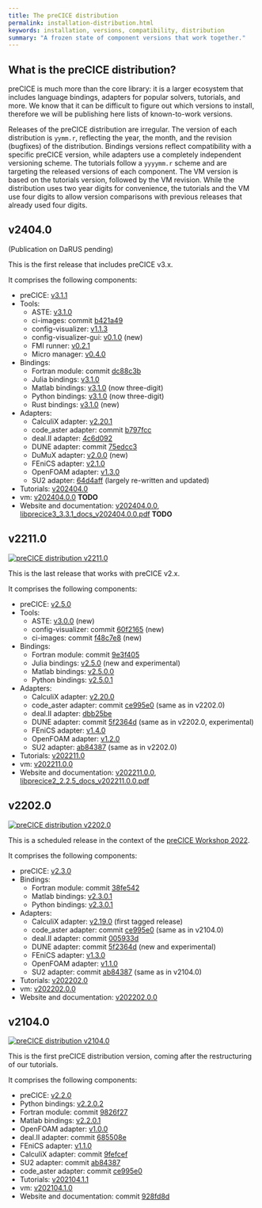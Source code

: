 ```yaml
---
title: The preCICE distribution
permalink: installation-distribution.html
keywords: installation, versions, compatibility, distribution
summary: "A frozen state of component versions that work together."
---
```


## What is the preCICE distribution?

preCICE is much more than the core library: it is a larger ecosystem that includes
language bindings, adapters for popular solvers, tutorials, and more. We know that it
can be difficult to figure out which versions to install, therefore we will be
publishing here lists of known-to-work versions.

Releases of the preCICE distribution are irregular. The version of each distribution is `yymm.r`, reflecting the year, the month, and the revision (bugfixes) of the distribution. Bindings versions reflect compatibility with a specific preCICE version, while adapters use a completely independent versioning scheme. The tutorials follow a `yyyymm.r` scheme and are targeting the released versions of each component. The VM version is based on the tutorials version, followed by the VM revision. While the distribution uses two year digits for convenience, the tutorials and the VM use four digits to allow version comparisons with previous releases that already used four digits.

## v2404.0

(Publication on DaRUS pending)

This is the first release that includes preCICE v3.x.

It comprises the following components:

- preCICE: [v3.1.1](https://github.com/precice/precice/releases/tag/v3.1.1)
- Tools:
  - ASTE: [v3.1.0](https://github.com/precice/aste/releases/tag/v3.1.0)
  - ci-images: commit [b421a49](https://github.com/precice/ci-images/tree/b421a49a1ae94cbe02d3d1b79e38febddf5b7499)
  - config-visualizer: [v1.1.3](https://github.com/precice/config-visualizer/releases/tag/v1.1.3)
  - config-visualizer-gui: [v0.1.0](https://github.com/precice/config-visualizer-gui/releases/tag/v0.1.0) (new)
  - FMI runner: [v0.2.1](https://github.com/precice/fmi-runner/releases/tag/v0.2.1)
  - Micro manager: [v0.4.0](https://github.com/precice/micro-manager/releases/tag/v0.4.0)
- Bindings:
  - Fortran module: commit [dc88c3b](https://github.com/precice/fortran-module/tree/dc88c3bc27feb26d518d73af884ebad15a7e7047)
  - Julia bindings: [v3.1.0](https://github.com/precice/PreCICE.jl/releases/tag/v3.1.0)
  - Matlab bindings: [v3.1.0](https://github.com/precice/matlab-bindings/releases/tag/v3.1.0) (now three-digit)
  - Python bindings: [v3.1.0](https://github.com/precice/python-bindings/releases/tag/v3.1.0) (now three-digit)
  - Rust bindings: [v3.1.0](https://github.com/precice/rust-bindings/releases/tag/v3.1.0) (new)
- Adapters:
  - CalculiX adapter: [v2.20.1](https://github.com/precice/calculix-adapter/releases/tag/v2.20.1)
  - code_aster adapter: commit [b797fcc](https://github.com/precice/code_aster-adapter/tree/b797fccae996870ee9157b39e45f03d218f98452)
  - deal.II adapter: [4c6d092](https://github.com/precice/dealii-adapter/tree/4c6d092c60c750478b08cfac25da1ff174c2d6f5)
  - DUNE adapter: commit [75edcc3](https://github.com/precice/dune-adapter/tree/75edcc303510237505ed52eeab63bb746cbd3b44)
  - DuMuX adapter: [v2.0.0](https://github.com/precice/dumux-adapter/releases/tag/v2.0.0) (new)
  - FEniCS adapter: [v2.1.0](https://github.com/precice/fenics-adapter/releases/tag/v2.1.0)
  - OpenFOAM adapter: [v1.3.0](https://github.com/precice/openfoam-adapter/releases/tag/v1.3.0)
  - SU2 adapter: [64d4aff](https://github.com/precice/su2-adapter/tree/64d4aff0e9df6a8e0b5741cb1977bb14b231b9ec) (largely re-written and updated)
- Tutorials: [v202404.0](https://github.com/precice/tutorials/releases/tag/v202404.0)
- vm: [v202404.0.0](https://github.com/precice/vm/releases/tag/v202404.0.0) **TODO**
- Website and documentation: [v202404.0.0](https://github.com/precice/precice.github.io/releases/tag/v202404.0.0), [libprecice3_3.3.1_docs_v202404.0.0.pdf](https://github.com/precice/precice.github.io/releases/download/v202404.0.0/libprecice3_3.3.1_docs_v202404.0.0.pdf) **TODO**

## v2211.0

[![preCICE distribution v2211.0](https://img.shields.io/badge/doi-10.18419%2Fdarus--3576-d45815.svg)](https://doi.org/10.18419/darus-3576)

This is the last release that works with preCICE v2.x.

It comprises the following components:

- preCICE: [v2.5.0](https://github.com/precice/precice/releases/tag/v2.5.0)
- Tools:
  - ASTE: [v3.0.0](https://github.com/precice/aste/releases/tag/v3.0.0) (new)
  - config-visualizer: commit [60f2165](https://github.com/precice/config-visualizer/tree/60f2165f25352c8261f370dc4ceb64a8b422d4ec) (new)
  - ci-images: commit [f48c7e8](https://github.com/precice/ci-images/tree/f48c7e87fa1a8093e0f046c04d890bdf5dc3b77d) (new)
- Bindings:
  - Fortran module: commit [9e3f405](https://github.com/precice/fortran-module/tree/9e3f40569a4ac0538aea7abb8e0f453141c700cd)
  - Julia bindings: [v2.5.0](https://github.com/precice/PreCICE.jl/releases/tag/v2.5.0) (new and experimental)
  - Matlab bindings: [v2.5.0.0](https://github.com/precice/matlab-bindings/releases/tag/v2.5.0.0)
  - Python bindings: [v2.5.0.1](https://github.com/precice/python-bindings/releases/tag/v2.5.0.1)
- Adapters:
  - CalculiX adapter: [v2.20.0](https://github.com/precice/calculix-adapter/releases/tag/v2.20.0)
  - code_aster adapter: commit [ce995e0](https://github.com/precice/code_aster-adapter/tree/ce995e0c41b26fe891ce04fd47fd52cbeff854e9) (same as in v2202.0)
  - deal.II adapter: [dbb25be](https://github.com/precice/dealii-adapter/tree/dbb25bea51531b7e4e0c9b5e4def3a7fadf8367c)
  - DUNE adapter: commit [5f2364d](https://github.com/precice/dune-adapter/tree/5f2364d57b517698914cb1d5f9979efe692d9254) (same as in v2202.0, experimental)
  - FEniCS adapter: [v1.4.0](https://github.com/precice/fenics-adapter/releases/tag/v1.4.0)
  - OpenFOAM adapter: [v1.2.0](https://github.com/precice/openfoam-adapter/releases/tag/v1.2.0)
  - SU2 adapter: [ab84387](https://github.com/precice/su2-adapter/tree/ab843878c1d43302a4f0c66e25dcb364b7787478) (same as in v2202.0)
- Tutorials: [v202211.0](https://github.com/precice/tutorials/releases/tag/v202211.0)
- vm: [v202211.0.0](https://github.com/precice/vm/releases/tag/v202211.0.0)
- Website and documentation: [v202211.0.0](https://github.com/precice/precice.github.io/releases/tag/v202211.0.0), [libprecice2_2.2.5_docs_v202211.0.0.pdf](https://github.com/precice/precice.github.io/releases/download/v202211.0.0/libprecice2_2.2.5_docs_v202211.0.0.pdf)

## v2202.0

[![preCICE distribution v2202.0](https://img.shields.io/badge/doi-10.18419%2Fdarus--2613-d45815.svg)](https://doi.org/10.18419/darus-2613)

This is a scheduled release in the context of the [preCICE Workshop 2022](precice-workshop-2022.html).

It comprises the following components:

- preCICE: [v2.3.0](https://github.com/precice/precice/releases/tag/v2.3.0)
- Bindings:
  - Fortran module: commit [38fe542](https://github.com/precice/fortran-module/tree/38fe54233754fde53ceeddb19d4ae4cb1828d0a9)
  - Matlab bindings: [v2.3.0.1](https://github.com/precice/matlab-bindings/releases/tag/v2.3.0.1)
  - Python bindings: [v2.3.0.1](https://github.com/precice/python-bindings/releases/tag/v2.3.0.1)
- Adapters:
  - CalculiX adapter: [v2.19.0](https://github.com/precice/calculix-adapter/releases/tag/v2.19.0) (first tagged release)
  - code_aster adapter: commit [ce995e0](https://github.com/precice/code_aster-adapter/tree/ce995e0c41b26fe891ce04fd47fd52cbeff854e9) (same as in v2104.0)
  - deal.II adapter: commit [005933d](https://github.com/precice/dealii-adapter/tree/005933d6b45f885a64aee7ce597a3d7d81d54aff)
  - DUNE adapter: commit [5f2364d](https://github.com/precice/dune-adapter/tree/5f2364d57b517698914cb1d5f9979efe692d9254) (new and experimental)
  - FEniCS adapter: [v1.3.0](https://github.com/precice/fenics-adapter/releases/tag/v1.3.0)
  - OpenFOAM adapter: [v1.1.0](https://github.com/precice/openfoam-adapter/releases/tag/v1.1.0)
  - SU2 adapter: commit [ab84387](https://github.com/precice/su2-adapter/tree/ab843878c1d43302a4f0c66e25dcb364b7787478) (same as in v2104.0)
- Tutorials: [v202202.0](https://github.com/precice/tutorials/releases/tag/v202202.0)
- vm: [v202202.0.0](https://github.com/precice/vm/releases/tag/v202202.0.0)
- Website and documentation: [v202202.0.0](https://github.com/precice/precice.github.io/releases/tag/v202202.0.0)

## v2104.0

[![preCICE distribution v2104.0](https://img.shields.io/badge/doi-10.18419%2Fdarus--2125-d45815.svg)](https://doi.org/10.18419/darus-2125)

This is the first preCICE distribution version, coming after the restructuring of our tutorials.

It comprises the following components:

- preCICE: [v2.2.0](https://github.com/precice/precice/releases/tag/v2.2.0)
- Python bindings: [v2.2.0.2](https://github.com/precice/python-bindings/releases/tag/v2.2.0.2)
- Fortran module: commit [9826f27](https://github.com/precice/fortran-module/tree/9826f277e3302cc1aef50741530538bd9d8d23c7)
- Matlab bindings: [v2.2.0.1](https://github.com/precice/matlab-bindings/releases/tag/v2.2.0.1)
- OpenFOAM adapter: [v1.0.0](https://github.com/precice/openfoam-adapter/releases/tag/v1.0.0)
- deal.II adapter: commit [685508e](https://github.com/precice/dealii-adapter/tree/685508e8c3391f29b74d7851c15318faa226fa1c)
- FEniCS adapter: [v1.1.0](https://github.com/precice/fenics-adapter/releases/tag/v1.1.0)
- CalculiX adapter: commit [9fefcef](https://github.com/precice/calculix-adapter/tree/9fefcef8ade330280cb300c25c78df6827b44684)
- SU2 adapter: commit [ab84387](https://github.com/precice/su2-adapter/tree/ab843878c1d43302a4f0c66e25dcb364b7787478)
- code_aster adapter: commit [ce995e0](https://github.com/precice/code_aster-adapter/tree/ce995e0c41b26fe891ce04fd47fd52cbeff854e9)
- Tutorials: [v202104.1.1](https://github.com/precice/tutorials/releases/tag/v202104.1.1)
- vm: [v202104.1.0](https://github.com/precice/vm/releases/tag/v202104.1.0)
- Website and documentation: commit [928fd8d](https://github.com/precice/precice.github.io/tree/928fd8d2b701a3d6252af9407655005652daa066)
